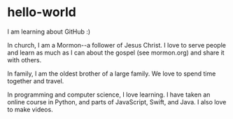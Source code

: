 # hello-world
I am learning about GitHub :)

In church, I am a Mormon--a follower of Jesus Christ. I love to serve people and learn as much as I can about the gospel (see mormon.org) and share it with others.

In family, I am the oldest brother of a large family. We love to spend time together and travel.

In programming and computer science, I love learning. I have taken an online course in Python, and parts of JavaScript, Swift, and Java. I also love to make videos.
